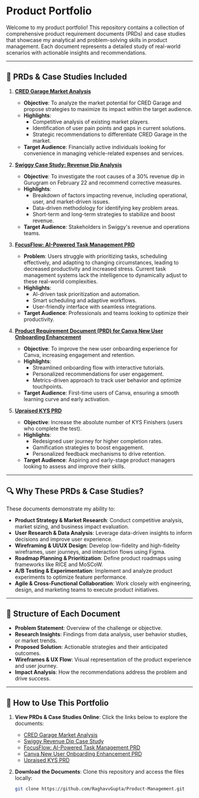 # Product Portfolio

Welcome to my product portfolio! This repository contains a collection of comprehensive product requirement documents (PRDs) and case studies that showcase my analytical and problem-solving skills in product management. Each document represents a detailed study of real-world scenarios with actionable insights and recommendations.

---

## 🚀 PRDs & Case Studies Included

1. **[CRED Garage Market Analysis](./CRED.pdf)**
   - **Objective**: To analyze the market potential for CRED Garage and propose strategies to maximize its impact within the target audience.
   - **Highlights**:
     - Competitive analysis of existing market players.
     - Identification of user pain points and gaps in current solutions.
     - Strategic recommendations to differentiate CRED Garage in the market.
   - **Target Audience**: Financially active individuals looking for convenience in managing vehicle-related expenses and services.

2. **[Swiggy Case Study: Revenue Dip Analysis](./Swiggy.pdf)**
   - **Objective**: To investigate the root causes of a 30% revenue dip in Gurugram on February 22 and recommend corrective measures.
   - **Highlights**:
     - Breakdown of factors impacting revenue, including operational, user, and market-driven issues.
     - Data-driven methodology for identifying key problem areas.
     - Short-term and long-term strategies to stabilize and boost revenue.
   - **Target Audience**: Stakeholders in Swiggy's revenue and operations teams.

3. **[FocusFlow: AI-Powered Task Management PRD](./FocusFlow_PRD.pdf)**
   - **Problem**: Users struggle with prioritizing tasks, scheduling effectively, and adapting to changing circumstances, leading to decreased productivity and increased stress. Current task management systems lack the intelligence to dynamically adjust to these real-world complexities.
   - **Highlights**:
     - AI-driven task prioritization and automation.
     - Smart scheduling and adaptive workflows.
     - User-friendly interface with seamless integrations.
   - **Target Audience**: Professionals and teams looking to optimize their productivity.

4. **[Product Requirement Document (PRD) for Canva New User Onboarding Enhancement](./Omnify_PRD.pdf)**
   - **Objective**: To improve the new user onboarding experience for Canva, increasing engagement and retention.
   - **Highlights**:
     - Streamlined onboarding flow with interactive tutorials.
     - Personalized recommendations for user engagement.
     - Metrics-driven approach to track user behavior and optimize touchpoints.
   - **Target Audience**: First-time users of Canva, ensuring a smooth learning curve and early activation.

5. **[Upraised KYS PRD](./UPRAISED_KYS_PRD.pdf)**
   - **Objective**: Increase the absolute number of KYS Finishers (users who complete the test).
   - **Highlights**:
     - Redesigned user journey for higher completion rates.
     - Gamification strategies to boost engagement.
     - Personalized feedback mechanisms to drive retention.
   - **Target Audience**: Aspiring and early-stage product managers looking to assess and improve their skills.

---

## 🔍 Why These PRDs & Case Studies?

These documents demonstrate my ability to:
- **Product Strategy & Market Research**: Conduct competitive analysis, market sizing, and business impact evaluation.
- **User Research & Data Analysis**: Leverage data-driven insights to inform decisions and improve user experience.
- **Wireframing & UI/UX Design**: Develop low-fidelity and high-fidelity wireframes, user journeys, and interaction flows using Figma.
- **Roadmap Planning & Prioritization**: Define product roadmaps using frameworks like RICE and MoSCoW.
- **A/B Testing & Experimentation**: Implement and analyze product experiments to optimize feature performance.
- **Agile & Cross-Functional Collaboration**: Work closely with engineering, design, and marketing teams to execute product initiatives.

---

## 📂 Structure of Each Document

- **Problem Statement**: Overview of the challenge or objective.
- **Research Insights**: Findings from data analysis, user behavior studies, or market trends.
- **Proposed Solution**: Actionable strategies and their anticipated outcomes.
- **Wireframes & UX Flow**: Visual representation of the product experience and user journey.
- **Impact Analysis**: How the recommendations address the problem and drive success.

---

## 🎯 How to Use This Portfolio

1. **View PRDs & Case Studies Online**: Click the links below to explore the documents:
   - [CRED Garage Market Analysis](./CRED.pdf)
   - [Swiggy Revenue Dip Case Study](./Swiggy_(1).pdf)
   - [FocusFlow: AI-Powered Task Management PRD](./FocusFlow_PRD.pdf)
   - [Canva New User Onboarding Enhancement PRD](./Omnify_PRD.pdf)
   - [Upraised KYS PRD](./UPRAISED_KYS_PRD.pdf)
   
2. **Download the Documents**:
   Clone this repository and access the files locally:
   ```bash
   git clone https://github.com/RaghavvGupta/Product-Management.git

